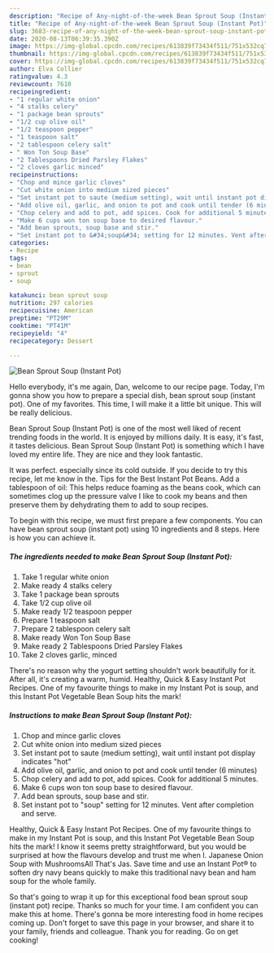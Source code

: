 ```yaml
---
description: "Recipe of Any-night-of-the-week Bean Sprout Soup (Instant Pot)"
title: "Recipe of Any-night-of-the-week Bean Sprout Soup (Instant Pot)"
slug: 3683-recipe-of-any-night-of-the-week-bean-sprout-soup-instant-pot
date: 2020-08-13T06:39:35.390Z
image: https://img-global.cpcdn.com/recipes/613839f73434f511/751x532cq70/bean-sprout-soup-instant-pot-recipe-main-photo.jpg
thumbnail: https://img-global.cpcdn.com/recipes/613839f73434f511/751x532cq70/bean-sprout-soup-instant-pot-recipe-main-photo.jpg
cover: https://img-global.cpcdn.com/recipes/613839f73434f511/751x532cq70/bean-sprout-soup-instant-pot-recipe-main-photo.jpg
author: Elva Collier
ratingvalue: 4.3
reviewcount: 7610
recipeingredient:
- "1 regular white onion"
- "4 stalks celery"
- "1 package bean sprouts"
- "1/2 cup olive oil"
- "1/2 teaspoon pepper"
- "1 teaspoon salt"
- "2 tablespoon celery salt"
- " Won Ton Soup Base"
- "2 Tablespoons Dried Parsley Flakes"
- "2 cloves garlic minced"
recipeinstructions:
- "Chop and mince garlic cloves"
- "Cut white onion into medium sized pieces"
- "Set instant pot to saute (medium setting), wait until instant pot display indicates &#34;hot&#34;"
- "Add olive oil, garlic, and onion to pot and cook until tender (6 minutes)"
- "Chop celery and add to pot, add spices. Cook for additional 5 minutes."
- "Make 6 cups won ton soup base to desired flavour."
- "Add bean sprouts, soup base and stir."
- "Set instant pot to &#34;soup&#34; setting for 12 minutes. Vent after completion and serve."
categories:
- Recipe
tags:
- bean
- sprout
- soup

katakunci: bean sprout soup 
nutrition: 297 calories
recipecuisine: American
preptime: "PT29M"
cooktime: "PT41M"
recipeyield: "4"
recipecategory: Dessert

---
```



![Bean Sprout Soup (Instant Pot)](https://img-global.cpcdn.com/recipes/613839f73434f511/751x532cq70/bean-sprout-soup-instant-pot-recipe-main-photo.jpg)

Hello everybody, it's me again, Dan, welcome to our recipe page. Today, I'm gonna show you how to prepare a special dish, bean sprout soup (instant pot). One of my favorites. This time, I will make it a little bit unique. This will be really delicious.

Bean Sprout Soup (Instant Pot) is one of the most well liked of recent trending foods in the world. It is enjoyed by millions daily. It is easy, it's fast, it tastes delicious. Bean Sprout Soup (Instant Pot) is something which I have loved my entire life. They are nice and they look fantastic.

It was perfect. especially since its cold outside. If you decide to try this recipe, let me know in the. Tips for the Best Instant Pot Beans. Add a tablespoon of oil: This helps reduce foaming as the beans cook, which can sometimes clog up the pressure valve I like to cook my beans and then preserve them by dehydrating them to add to soup recipes.


To begin with this recipe, we must first prepare a few components. You can have bean sprout soup (instant pot) using 10 ingredients and 8 steps. Here is how you can achieve it.

<!--inarticleads1-->

##### The ingredients needed to make Bean Sprout Soup (Instant Pot):

1. Take 1 regular white onion
1. Make ready 4 stalks celery
1. Take 1 package bean sprouts
1. Take 1/2 cup olive oil
1. Make ready 1/2 teaspoon pepper
1. Prepare 1 teaspoon salt
1. Prepare 2 tablespoon celery salt
1. Make ready  Won Ton Soup Base
1. Make ready 2 Tablespoons Dried Parsley Flakes
1. Take 2 cloves garlic, minced


There&#39;s no reason why the yogurt setting shouldn&#39;t work beautifully for it. After all, it&#39;s creating a warm, humid. Healthy, Quick &amp; Easy Instant Pot Recipes. One of my favourite things to make in my Instant Pot is soup, and this Instant Pot Vegetable Bean Soup hits the mark! 

<!--inarticleads2-->

##### Instructions to make Bean Sprout Soup (Instant Pot):

1. Chop and mince garlic cloves
1. Cut white onion into medium sized pieces
1. Set instant pot to saute (medium setting), wait until instant pot display indicates &#34;hot&#34;
1. Add olive oil, garlic, and onion to pot and cook until tender (6 minutes)
1. Chop celery and add to pot, add spices. Cook for additional 5 minutes.
1. Make 6 cups won ton soup base to desired flavour.
1. Add bean sprouts, soup base and stir.
1. Set instant pot to &#34;soup&#34; setting for 12 minutes. Vent after completion and serve.


Healthy, Quick &amp; Easy Instant Pot Recipes. One of my favourite things to make in my Instant Pot is soup, and this Instant Pot Vegetable Bean Soup hits the mark! I know it seems pretty straightforward, but you would be surprised at how the flavours develop and trust me when I. Japanese Onion Soup with MushroomsAll That&#39;s Jas. Save time and use an Instant Pot® to soften dry navy beans quickly to make this traditional navy bean and ham soup for the whole family. 

So that's going to wrap it up for this exceptional food bean sprout soup (instant pot) recipe. Thanks so much for your time. I am confident you can make this at home. There's gonna be more interesting food in home recipes coming up. Don't forget to save this page in your browser, and share it to your family, friends and colleague. Thank you for reading. Go on get cooking!
